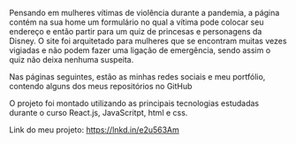 Pensando em mulheres vítimas de violência durante a pandemia, a página contém na sua home um formulário no qual a vítima pode colocar seu endereço e então partir para um quiz de princesas e personagens da Disney. O site foi arquitetado para mulheres que se encontram muitas vezes vigiadas e não podem fazer uma ligação de emergência, sendo assim o quiz não deixa nenhuma suspeita.

Nas páginas seguintes, estão as minhas redes sociais e meu portfólio, contendo alguns dos meus repositórios no GitHub

O projeto foi montado utilizando as principais tecnologias estudadas durante o curso React.js, JavaScritpt, html e css. 

Link do meu projeto: https://lnkd.in/e2u563Am
